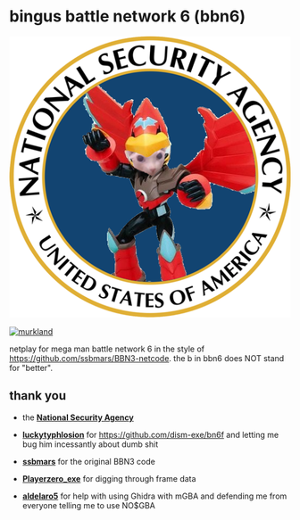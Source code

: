 # bingus battle network 6 (bbn6)

![bingus battle network 6](logo.png)

[![murkland](https://discordapp.com/api/guilds/936475149069336596/widget.png?style=shield)](https://discord.gg/zbQngJHwSg)

netplay for mega man battle network 6 in the style of https://github.com/ssbmars/BBN3-netcode. the b in bbn6 does NOT stand for "better".

## thank you

-   the **[National Security Agency](https://nsa.gov)**

-   **[luckytyphlosion](https://github.com/luckytyphlosion)** for https://github.com/dism-exe/bn6f and letting me bug him incessantly about dumb shit

-   **[ssbmars](https://github.com/ssbmars)** for the original BBN3 code

-   **[Playerzero_exe](https://twitter.com/Playerzero_exe)** for digging through frame data

-   **[aldelaro5](https://github.com/aldelaro5)** for help with using Ghidra with mGBA and defending me from everyone telling me to use NO$GBA
